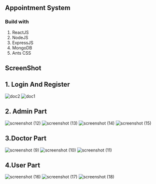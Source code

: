 
## Appointment System

### Build with
1. ReactJS
2. NodeJS
3. ExpressJS
4. MongoDB
5. Ants CSS

## ScreenShot
 ## 1. Login And Register
   ![doc2](https://github.com/SouravKrGupta/Appointment_System/assets/89971045/594c07ce-f721-4738-a7ab-7c08dbf5d31e)
![doc1](https://github.com/SouravKrGupta/Appointment_System/assets/89971045/ae3acbd8-d8ab-4939-aad5-ab7215ca99bd)

## 2. Admin Part
   ![screenshot (12)](https://github.com/SouravKrGupta/Appointment_System/assets/89971045/6e0a4304-6cd2-4c7c-b25e-ab2cb7b352c2)
![screenshot (13)](https://github.com/SouravKrGupta/Appointment_System/assets/89971045/a011139f-335d-4af3-8dc8-53b5fac09180)
![screenshot (14)](https://github.com/SouravKrGupta/Appointment_System/assets/89971045/faa73016-783d-40a8-94fa-52c574708f95)
![screenshot (15)](https://github.com/SouravKrGupta/Appointment_System/assets/89971045/e3158f6f-d12c-4138-b70c-37af8e0d39be)

## 3.Doctor Part
![screenshot (9)](https://github.com/SouravKrGupta/Appointment_System/assets/89971045/8b5204c5-6877-43b5-9c52-d2e7d55fb941)
![screenshot (10)](https://github.com/SouravKrGupta/Appointment_System/assets/89971045/62d15f34-d0fa-4091-ab68-c38df046d95d)
![screenshot (11)](https://github.com/SouravKrGupta/Appointment_System/assets/89971045/480cc898-3610-4362-acee-d5c72e9028d4)

## 4.User Part
![screenshot (16)](https://github.com/SouravKrGupta/Appointment_System/assets/89971045/811db128-314e-4047-95d3-32206af638e4)
![screenshot (17)](https://github.com/SouravKrGupta/Appointment_System/assets/89971045/cac94ce6-599e-4bd7-9d55-cedb5d2b922c)
![screenshot (18)](https://github.com/SouravKrGupta/Appointment_System/assets/89971045/8e713730-7767-46b4-9e80-3a8a162b7a8a)
